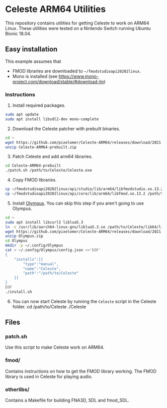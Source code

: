 # Celeste ARM64 Utilities

This repository contains utilities for getting Celeste to work on ARM64 Linux. These utilities were tested on a Nintendo Switch running Ubuntu Bionic 18.04.

## Easy installation

This example assumes that
- FMOD libraries are downloaded to `~/fmodstudioapi20202linux`.
- Mono is installed (see https://www.mono-project.com/download/stable/#download-lin)

### Instructions

1. Install required packages.
```sh
sudo apt update
sudo apt install libsdl2-dev mono-complete
```

2. Download the Celeste patcher with prebuilt binaries.
```sh
cd ~
wget https://github.com/pixelomer/Celeste-ARM64/releases/download/2021.09.02/Celeste-ARM64-prebuilt.zip
unzip Celeste-ARM64-prebuilt.zip
```

3. Patch Celeste and add arm64 libraries.
```sh
cd Celeste-ARM64-prebuilt
./patch.sh /path/to/Celeste/Celeste.exe
```

4. Copy FMOD libraries.
```sh
cp ~/fmodstudioapi20202linux/api/studio/lib/arm64/libfmodstudio.so.13.2 /path/to/Celeste/lib64/libfmodstudio.so.13
cp ~/fmodstudioapi20202linux/api/core/lib/arm64/libfmod.so.13.2 /path/to/Celeste/lib64/libfmod.so.13
```

5. Install [Olympus](https://github.com/EverestAPI/Olympus). You can skip this step if you aren't going to use Olympus.
```sh
cd ~
sudo apt install libcurl3 liblua5.3
ln -s /usr/lib/aarch64-linux-gnu/liblua5.3.so /path/to/Celeste/lib64/liblua53.so
wget https://github.com/pixelomer/Celeste-ARM64/releases/download/2021.09.02/Olympus.zip
unzip Olympus.zip
cd Olympus
mkdir -p ~/.config/Olympus
cat > ~/.config/Olympus/config.json <<'EOF'
{
	"installs":[{
		"type":"manual",
		"name":"Celeste",
		"path":"/path/to/Celeste"
	}]
}
EOF
./install.sh
```

6. You can now start Celeste by running the `Celeste` script in the Celeste folder.
cd /path/to/Celeste
./Celeste

## Files

### patch.sh

Use this script to make Celeste work on ARM64.

### fmod/

Contains instructions on how to get the FMOD library working. The FMOD library is used in Celeste for playing audio.

### otherlibs/

Contains a Makefile for building FNA3D, SDL and fmod_SDL.